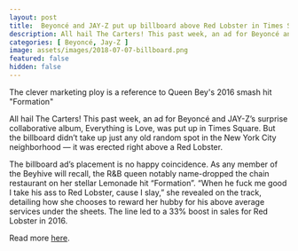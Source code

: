 ```yaml
---
layout: post
title:  Beyoncé and JAY-Z put up billboard above Red Lobster in Times Square
description: All hail The Carters! This past week, an ad for Beyoncé and JAY-Z’s surprise collaborative album, Everything is Love, was put up in Times Square.
categories: [ Beyoncé, Jay-Z ]
image: assets/images/2018-07-07-billboard.png
featured: false
hidden: false
---
```

The clever marketing ploy is a reference to Queen Bey's 2016 smash hit "Formation"

All hail The Carters! This past week, an ad for Beyoncé and JAY-Z’s surprise collaborative album, Everything is Love, was put up in Times Square. But the billboard didn’t take up just any old random spot in the New York City neighborhood — it was erected right above a Red Lobster.

The billboard ad’s placement is no happy coincidence. As any member of the Beyhive will recall, the R&B queen notably name-dropped the chain restaurant on her stellar Lemonade hit “Formation”. “When he fuck me good I take his ass to Red Lobster, cause I slay,” she revealed on the track, detailing how she chooses to reward her hubby for his above average services under the sheets. The line led to a 33% boost in sales for Red Lobster in 2016.

Read more [here](https://consequenceofsound.net/2018/07/beyonce-jayz-billboard-ad-red-lobster-nyc/).